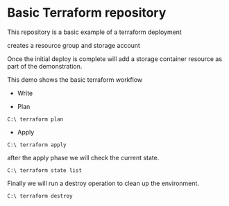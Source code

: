 # Basic Terraform repository

This repository is a basic example of a terraform deployment

creates a resource group and storage account

Once the initial deploy is complete will add a storage container resource as part of the demonstration.

This demo shows the basic terraform workflow

- Write

- Plan

`C:\ terraform plan`

- Apply

`C:\ terraform apply`

after the apply phase we will check the current state.

`C:\ terraform state list`

Finally we will run a destroy operation to clean up the environment.

`C:\ terraform destroy`
